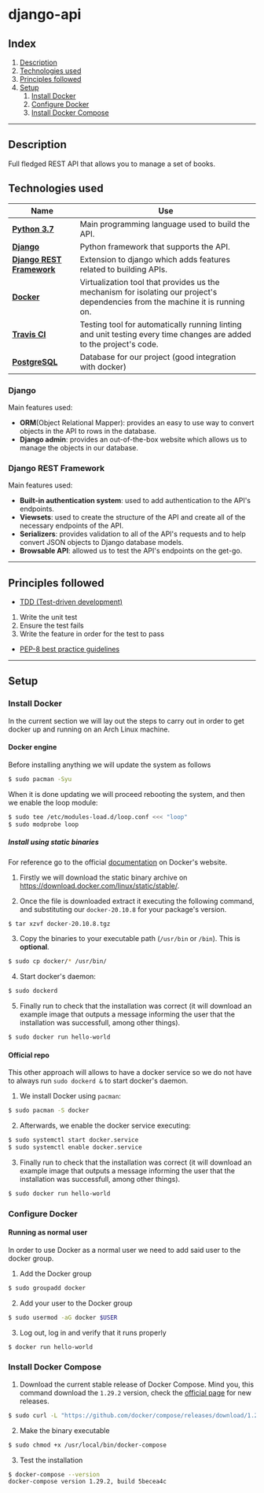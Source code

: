 # django-api

## Index

1. [Description](#description)
2. [Technologies used](#technologies)
3. [Principles followed](#principles)
4. [Setup](#setup_docker)
    1. [Install Docker](#install_docker)
    2. [Configure Docker](#configure_docker)
    3. [Install Docker Compose](#install_compose)
---
## Description <a name="description"></a>

Full fledged REST API that allows you to manage a set of books.

## Technologies used <a name="technologies"></a>


| Name         | Use |
|--------------|-----|
| [**Python 3.7**](https://www.python.org/downloads/release/python-370/) |  Main programming language used to build the API. |
| [**Django**](https://www.djangoproject.com/)      |  Python framework that supports the API. |
| [**Django REST Framework**](https://www.django-rest-framework.org/)      |  Extension to django which adds features related to building APIs. |
| [**Docker**](https://www.docker.com/)      |  Virtualization tool that provides us the mechanism for isolating our project's dependencies from the machine it is running on. |
| [**Travis CI**](https://www.docker.com/)      |  Testing tool for automatically running linting and unit testing every time changes are added to the project's code. |
| [**PostgreSQL**](https://www.postgresql.org/)      |  Database for our project (good integration with docker) |

### Django

Main features used: 
- **ORM**(Object Relational Mapper): provides an easy to use way to convert objects in the API to rows in the database.
- **Django admin**: provides an out-of-the-box website which allows us to manage the objects in our database.

### Django REST Framework

Main features used:
- **Built-in authentication system**: used to add authentication to the API's endpoints.
- **Viewsets**: used to create the structure of the API and create all of the necessary endpoints of the API.
- **Serializers**: provides validation to all of the API's requests and to help convert JSON objects to Django database models.
- **Browsable API**: allowed us to test the API's endpoints on the get-go.

---
## Principles followed <a name="principles"></a>


- [TDD (Test-driven development)](https://en.wikipedia.org/wiki/Test-driven_development)
 1. Write the unit test
 2. Ensure the test fails
 3. Write the feature in order for the test to pass
- [PEP-8 best practice guidelines](https://www.python.org/dev/peps/pep-0008/)

---

## Setup <a name="setup_docker"></a>


### Install Docker <a name="install_docker"></a>


In the current section we will lay out the steps to carry out in order to get docker up and running on an Arch Linux machine.

#### Docker engine 

Before installing anything we will update the system as follows

```bash
$ sudo pacman -Syu
```

When it is done updating we will proceed rebooting the system, and then we enable the loop module:

```bash
$ sudo tee /etc/modules-load.d/loop.conf <<< "loop"
$ sudo modprobe loop
```

##### Install using static binaries

For reference go to the official [documentation](https://docs.docker.com/engine/install/binaries/) on Docker's website. 

1. Firstly we will download the static binary archive on https://download.docker.com/linux/static/stable/. 

2. Once the file is downloaded extract it executing the following command, and substituting our `docker-20.10.8` for your package's version.

```bash
$ tar xzvf docker-20.10.8.tgz
```

3. Copy the binaries to your executable path (`/usr/bin` or `/bin`). This is **optional**.


```bash
$ sudo cp docker/* /usr/bin/
```

4. Start docker's daemon:

```bash
$ sudo dockerd 
```

5. Finally run to check that the installation was correct (it will download an example image that outputs a message informing the user that the installation was successfull, among other things).

```bash
$ sudo docker run hello-world
```

#### Official repo

This other approach will allows to have a docker service so we do not have to always run `sudo dockerd &` to start docker's daemon.

1. We install Docker using `pacman`:


```bash
$ sudo pacman -S docker 
```

2. Afterwards, we enable the docker service executing:

```bash
$ sudo systemctl start docker.service
$ sudo systemctl enable docker.service
```

3. Finally run to check that the installation was correct (it will download an example image that outputs a message informing the user that the installation was successfull, among other things).

```bash
$ sudo docker run hello-world
```
### Configure Docker <a name="configure_docker"></a>


#### Running as normal user

In order to use Docker as a normal user we need to add said user to the docker group.

1. Add the Docker group
```bash
$ sudo groupadd docker
```
2. Add your user to the Docker group
```bash
$ sudo usermod -aG docker $USER
```
3. Log out, log in and verify that it runs properly
```bash
$ docker run hello-world
```

### Install Docker Compose <a name="install_compose"></a>

1. Download the current stable release of Docker Compose. Mind you, this command download the `1.29.2` version, check the [official page](https://docs.docker.com/compose/install/) for new releases.

```bash
$ sudo curl -L "https://github.com/docker/compose/releases/download/1.29.2/docker-compose-$(uname -s)-$(uname -m)" -o /usr/local/bin/docker-compose
```

2. Make the binary executable

```bash
$ sudo chmod +x /usr/local/bin/docker-compose
```

3. Test the installation

```bash
$ docker-compose --version
docker-compose version 1.29.2, build 5becea4c
```

